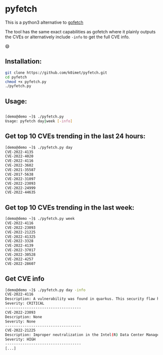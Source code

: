 # pyfetch
This is a python3 alternative to [gofetch](https://github.com/tr3ss/gofetch)

The tool has the same exact capabilities as gofetch where it plainly outputs the CVEs or alternatively include `-info` to get the full CVE info. 

:smile:

## Installation:
```bash
git clone https://github.com/k0imet/pyfetch.git
cd pyfetch 
chmod +x pyfetch.py 
./pyfetch.py
```

## Usage:

```bash

[demo@demo ~]$ ./pyfetch.py 
Usage: pyfetch day|week [-info]
```

## Get top 10 CVEs trending in the last 24 hours:
```bash
[demo@demo ~]$ ./pyfetch.py day
CVE-2022-4135
CVE-2022-4020
CVE-2022-4116
CVE-2022-3602
CVE-2021-35587
CVE-2017-5638
CVE-2022-31097
CVE-2022-23093
CVE-2022-24999
CVE-2022-44635
```

## Get top 10 CVEs trending in the last week:

```bash
[demo@demo ~]$ ./pyfetch.py week
CVE-2022-4116
CVE-2022-23093
CVE-2022-21225
CVE-2022-41325
CVE-2022-3328
CVE-2022-4139
CVE-2022-37017
CVE-2022-30528
CVE-2022-4257
CVE-2022-28607
```

## Get CVE info

```bash 
[demo@demo ~]$ ./pyfetch.py day -info
CVE-2022-4116
Description: A vulnerability was found in quarkus. This security flaw happens in Dev UI Config Editor which is vulnerable to drive-by localhost attacks leading to remote code execution.
Severity: CRITICAL
-----------------------------------
CVE-2022-23093
Description: None
Severity: None
-----------------------------------
CVE-2022-21225
Description: Improper neutralization in the Intel(R) Data Center Manager software before version 4.1 may allow an authenticated user to potentially enable escalation of privilege via adjacent access.
Severity: HIGH
-----------------------------------
[...]
```


